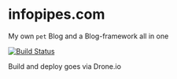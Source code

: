 infopipes.com
=============

My own `pet` Blog and a Blog-framework all in one

[![Build Status](https://drone.io/github.com/docstream/toolkit/status.png)](https://drone.io/github.com/docstream/toolkit/latest)

Build and deploy goes via Drone.io
